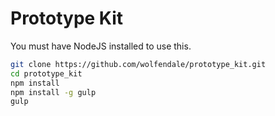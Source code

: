 # Prototype Kit

You must have NodeJS installed to use this.

```bash
git clone https://github.com/wolfendale/prototype_kit.git
cd prototype_kit
npm install
npm install -g gulp
gulp
```
